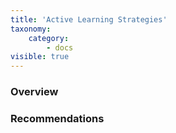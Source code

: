 ```yaml
---
title: 'Active Learning Strategies'
taxonomy:
    category:
        - docs
visible: true
---
```


### Overview

### Recommendations
